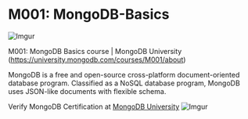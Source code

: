 # M001: MongoDB-Basics
![Imgur](https://i.imgur.com/QMupvon.png)

M001: MongoDB Basics course | MongoDB University (https://university.mongodb.com/courses/M001/about) 

MongoDB is a free and open-source cross-platform document-oriented database program. Classified as a NoSQL database program, MongoDB uses JSON-like documents with flexible schema.



Verify MongoDB Certification at [MongoDB University](https://university.mongodb.com/course_completion/306f6314-0692-4baa-90b9-e9aa01ac)
![Imgur](https://drive.google.com/file/d/18ny3IZV2rraH6yo4UGycDHNeAJ8VEe76/view?usp=sharing)

